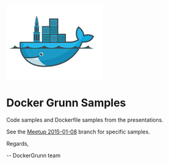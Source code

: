 ![DockerGrunn Logo](dockergrunn-logo-250px.png "DockerGrunn")

# Docker Grunn Samples
Code samples and Dockerfile samples from the presentations.

See the [Meetup 2015-01-08](https://github.com/dockergrunn/samples/tree/meetup-2015-01-08) branch for specific samples.

Regards,

 -- DockerGrunn team 